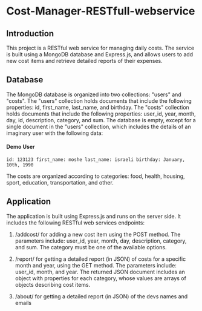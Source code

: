 ﻿# Cost-Manager-RESTfull-webservice
## Introduction
This project is a RESTful web service for managing daily costs. The service is built using a MongoDB database and Express.js, and allows users to add new cost items and retrieve detailed reports of their expenses.

## Database
The MongoDB database is organized into two collections: "users" and "costs". The "users" collection holds documents that include the following properties: id, first_name, last_name, and birthday. The "costs" collection holds documents that include the following properties: user_id, year, month, day, id, description, category, and sum.
The database is empty, except for a single document in the "users" collection, which includes the details of an imaginary user with the following data:

#### Demo User
`id: 123123
first_name: moshe
last_name: israeli
birthday: January, 10th, 1990`

The costs are organized according to categories: food, health, housing, sport, education, transportation, and other.

## Application
The application is built using Express.js and runs on the server side. It includes the following RESTful web services endpoints:

1. /addcost/ for adding a new cost item using the POST method. The parameters include: user_id, year, month, day, description, category, and sum. The category must be one of the available options.

2. /report/ for getting a detailed report (in JSON) of costs for a specific month and year, using the GET method. The parameters include: user_id, month, and year. The returned JSON document includes an object with properties for each category, whose values are arrays of objects describing cost items.

3. /about/ for getting a detailed report (in JSON) of the devs names and emails
